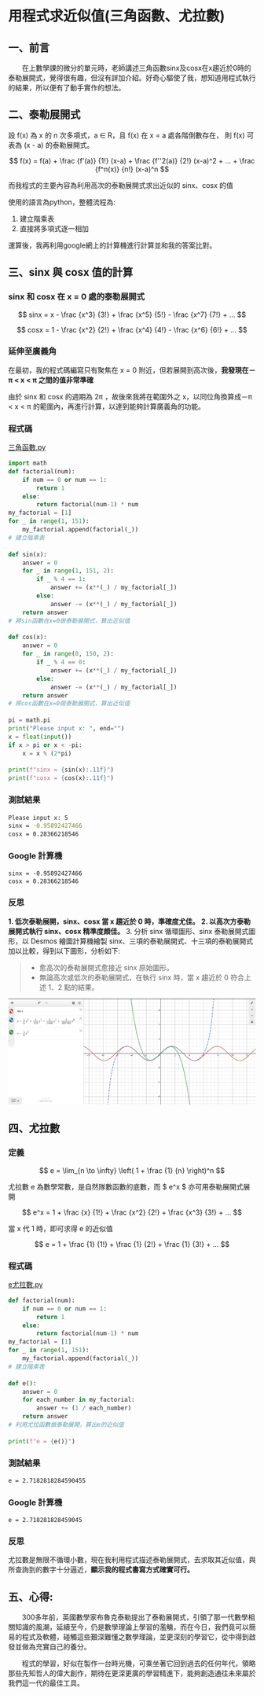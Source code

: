 # 用程式求近似值(三角函數、尤拉數)

## 一、前言

　　在上數學課的微分的單元時，老師講述三角函數sinx及cosx在x趨近於0時的泰勒展開式，覺得很有趣，但沒有詳加介紹。好奇心驅使了我，想知道用程式執行的結果，所以便有了動手實作的想法。

## 二、泰勒展開式

設 f(x) 為 x 的 n 次多項式，a ∈ R，且 f(x) 在 x = a 處各階倒數存在， 則 f(x) 可表為 (x - a) 的泰勒展開式。

$$ f(x) = f(a) + \frac {f'(a)} {1!} (x-a) +  \frac {f''2(a)} {2!} (x-a)^2 + ... + \frac {f^n(x)} {n!} (x-a)^n $$




而我程式的主要內容為利用高次的泰勒展開式求出近似的 sinx、cosx 的值

使用的語言為python，整體流程為:
1.	建立階乘表
2.	直接將多項式逐一相加

運算後，我再利用google網上的計算機進行計算並和我的答案比對。

## 三、sinx 與 cosx 值的計算

### sinx 和 cosx 在 x = 0 處的泰勒展開式

$$ sinx = x - \frac {x^3} {3!} +  \frac {x^5} {5!} - \frac {x^7} {7!} + ... $$
 
$$ cosx = 1 - \frac {x^2} {2!} +  \frac {x^4} {4!} - \frac {x^6} {6!} + ... $$

### 延伸至廣義角
 
在最初，我的程式碼編寫只有聚焦在 x = 0 附近，但若展開到高次後，**我發現在－π < x < π 之間的值非常準確**

由於 sinx 和 cosx 的週期為 2π ，故後來我將在範圍外之 x，以同位角換算成－π < x < π 的範圍內，再進行計算，以達到能夠計算廣義角的功能。

### 程式碼

[三角函數.py](https://github.com/monesijd/Programming_and_Math/blob/main/%E4%B8%89%E8%A7%92%E5%87%BD%E6%95%B8.py)

```python
import math
def factorial(num):
    if num == 0 or num == 1:
        return 1
    else:
        return factorial(num-1) * num
my_factorial = [1]
for _ in range(1, 151):
    my_factorial.append(factorial(_))
# 建立階乘表

def sin(x):
    answer = 0
    for _ in range(1, 151, 2):
        if _ % 4 == 1:
            answer += (x**(_) / my_factorial[_])
        else:
            answer -= (x**(_) / my_factorial[_])
    return answer
# 將sin函數在x=0做泰勒展開式，算出近似值

def cos(x):
    answer = 0
    for _ in range(0, 150, 2):
        if _ % 4 == 0:
            answer += (x**(_) / my_factorial[_])
        else:
            answer -= (x**(_) / my_factorial[_])
    return answer
# 將cos函數在x=0做泰勒展開式，算出近似值

pi = math.pi
print("Please input x: ", end="")
x = float(input())
if x > pi or x < -pi:
    x = x % (2*pi)

print(f"sinx = {sin(x):.11f}")
print(f"cosx = {cos(x):.11f}")
```

### 測試結果

```bash
Please input x: 5
sinx = -0.95892427466
cosx = 0.28366218546
```

### Google 計算機

```
sinx = -0.95892427466
cosx = 0.28366218546
```

### 反思

**1. 低次泰勒展開，sinx、cosx 當 x 趨近於 0 時，準確度尤佳。**
**2. 以高次方泰勒展開式執行 sinx、cosx 精準度頗佳。**
3. 分析 sinx 循環圖形、sinx 泰勒展開式圖形，以 Desmos 繪圖計算機繪製 sinx、三項的泰勒展開式、十三項的泰勒展開式加以比較，得到以下圖形，分析如下:
 
> - 愈高次的泰勒展開式愈接近 sinx 原始圖形。
> - 無論高次或低次的泰勒展開式，在執行 sinx 時，當 x 趨近於 0 符合上述 1、2 點的結果。

![alt text](desmos_picture.png)

## 四、尤拉數

### 定義

$$ e = \lim_{n \to \infty} \left( 1 + \frac {1} {n} \right)^n $$

尤拉數 e 為數學常數，是自然隊數函數的底數，而 $ e^x $ 亦可用泰勒展開式展開

$$ e^x = 1 + \frac {x} {1!} + \frac {x^2} {2!} + \frac {x^3} {3!} + ... $$

當 x 代 1 時，即可求得 e 的近似值

$$ e = 1 + \frac {1} {1!} + \frac {1} {2!} + \frac {1} {3!} + ... $$


### 程式碼

[e尤拉數.py](https://github.com/monesijd/Programming_and_Math/blob/main/e%E5%B0%A4%E6%8B%89%E6%95%B8.py)

```python
def factorial(num):
    if num == 0 or num == 1:
        return 1
    else:
        return factorial(num-1) * num
my_factorial = [1]
for _ in range(1, 151):
    my_factorial.append(factorial(_))
# 建立階乘表

def e():
    answer = 0
    for each_number in my_factorial:
        answer += (1 / each_number)
    return answer
# 利用尤拉函數做泰勒展開，算出e的近似值

print(f"e = {e()}")
```

### 測試結果

```bash
e = 2.7182818284590455
```

### Google 計算機

```
e = 2.718281828459045
```

### 反思

尤拉數是無限不循環小數，現在我利用程式描述泰勒展開式，去求取其近似值，與所查詢到的數字十分逼近，**顯示我的程式書寫方式確實可行。**

## 五、心得:

　　300多年前，英國數學家布魯克泰勒提出了泰勒展開式，引領了那一代數學相關知識的風潮，延續至今，仍是數學理論上學習的濫觴，而在今日，我們竟可以簡易的程式及軟體，碰觸這些艱深難懂之數學理論，並更深刻的學習它，從中得到啟發並做為充實自己的養分。

　　程式的學習，好似在製作一台時光機，可乘坐著它回到過去的任何年代，領略那些先知哲人的偉大創作，期待在更深更廣的學習精進下，能夠創造通往未來屬於我們這一代的最佳工具。
